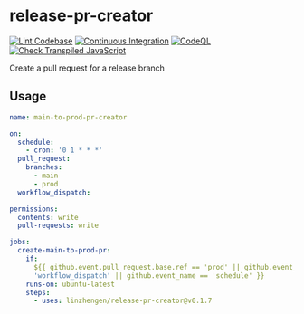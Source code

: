 # release-pr-creator
[![Lint Codebase](https://github.com/linzhengen/release-pr-creator/actions/workflows/linter.yml/badge.svg)](https://github.com/linzhengen/release-pr-creator/actions/workflows/linter.yml)
[![Continuous Integration](https://github.com/linzhengen/release-pr-creator/actions/workflows/ci.yml/badge.svg)](https://github.com/linzhengen/release-pr-creator/actions/workflows/ci.yml)
[![CodeQL](https://github.com/linzhengen/release-pr-creator/actions/workflows/codeql-analysis.yml/badge.svg)](https://github.com/linzhengen/release-pr-creator/actions/workflows/codeql-analysis.yml)
[![Check Transpiled JavaScript](https://github.com/linzhengen/release-pr-creator/actions/workflows/check-dist.yml/badge.svg)](https://github.com/linzhengen/release-pr-creator/actions/workflows/check-dist.yml)

Create a pull request for a release branch

## Usage
```yaml
name: main-to-prod-pr-creator

on:
  schedule:
    - cron: '0 1 * * *'
  pull_request:
    branches:
      - main
      - prod
  workflow_dispatch:

permissions:
  contents: write
  pull-requests: write

jobs:
  create-main-to-prod-pr:
    if:
      ${{ github.event.pull_request.base.ref == 'prod' || github.event_name ==
      'workflow_dispatch' || github.event_name == 'schedule' }}
    runs-on: ubuntu-latest
    steps:
      - uses: linzhengen/release-pr-creator@v0.1.7
```
